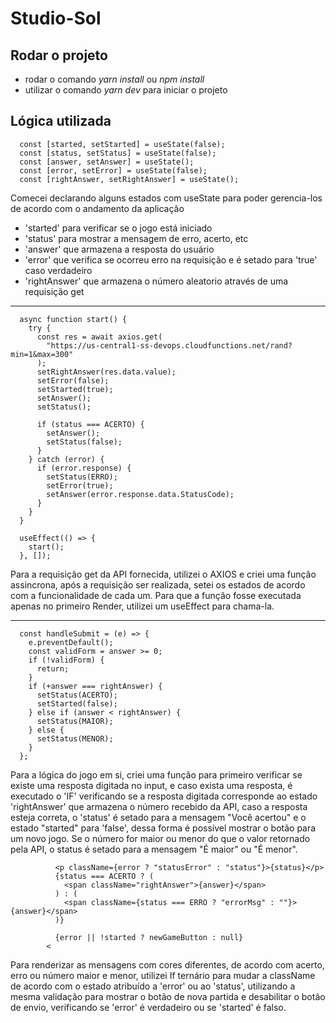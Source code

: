 # Studio-Sol

## Rodar o projeto

- rodar o comando _yarn install_ ou _npm install_
- utilizar o comando _yarn dev_ para iniciar o projeto

## Lógica utilizada

```
  const [started, setStarted] = useState(false);
  const [status, setStatus] = useState(false);
  const [answer, setAnswer] = useState();
  const [error, setError] = useState(false);
  const [rightAnswer, setRightAnswer] = useState();
```
Comecei declarando alguns estados com useState para poder gerencia-los de acordo com o andamento da aplicação
- 'started' para verificar se o jogo está iniciado
- 'status' para mostrar a mensagem de erro, acerto, etc
- 'answer' que armazena a resposta do usuário
- 'error' que verifica se ocorreu erro na requisição e é setado para 'true' caso verdadeiro
- 'rightAnswer' que armazena o número aleatorio através de uma requisição get

-------------
```
  async function start() {
    try {
      const res = await axios.get(
        "https://us-central1-ss-devops.cloudfunctions.net/rand?min=1&max=300"
      );
      setRightAnswer(res.data.value);
      setError(false);
      setStarted(true);
      setAnswer();
      setStatus();

      if (status === ACERTO) {
        setAnswer();
        setStatus(false);
      }
    } catch (error) {
      if (error.response) {
        setStatus(ERRO);
        setError(true);
        setAnswer(error.response.data.StatusCode);
      }
    }
  }
  
  useEffect(() => {
    start();
  }, []);
```
Para a requisição get da API fornecida, utilizei o AXIOS e criei uma função assincrona, após a requisição ser realizada, setei os estados de acordo com a funcionalidade de cada um. Para que a função fosse executada apenas no primeiro Render, utilizei um useEffect para chama-la.

----------------
```
  const handleSubmit = (e) => {
    e.preventDefault();
    const validForm = answer >= 0;
    if (!validForm) {
      return;
    }
    if (+answer === rightAnswer) {
      setStatus(ACERTO);
      setStarted(false);
    } else if (answer < rightAnswer) {
      setStatus(MAIOR);
    } else {
      setStatus(MENOR);
    }
  };
```

Para a lógica do jogo em si, criei uma função para primeiro verificar se existe uma resposta digitada no input, e caso exista uma resposta, é executado o 'IF' verificando se a resposta digitada corresponde ao estado 'rightAnswer' que armazena o número recebido da API, caso a resposta esteja correta, o 'status' é setado para a mensagem "Você acertou" e o estado "started" para 'false', dessa forma é possível mostrar o botão para um novo jogo. Se o número for maior ou menor do que o valor retornado pela API, o status é setado para a mensagem "É maior" ou "É menor".

```
          <p className={error ? "statusError" : "status"}>{status}</p>
          {status === ACERTO ? (
            <span className="rightAnswer">{answer}</span>
          ) : (
            <span className={status === ERRO ? "errorMsg" : ""}>{answer}</span>
          )}

          {error || !started ? newGameButton : null}
        <
```
Para renderizar as mensagens com cores diferentes, de acordo com acerto, erro ou número maior e menor, utilizei If ternário para mudar a className de acordo com o estado atribuído a 'error' ou ao 'status', utilizando a mesma validação para mostrar o botão de nova partida e desabilitar o botão de envio, verificando se 'error' é verdadeiro ou se 'started' é falso.
